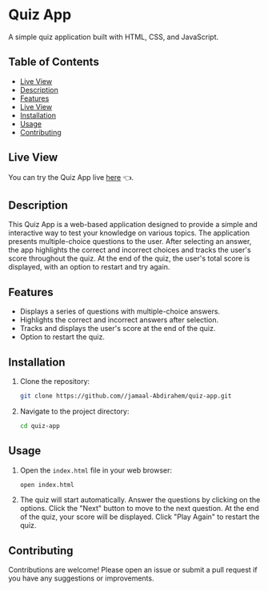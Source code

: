 # Quiz App

A simple quiz application built with HTML, CSS, and JavaScript.

## Table of Contents
- [Live View](#live-view)
- [Description](#description)
- [Features](#features)
- [Live View](#live-view)
- [Installation](#installation)
- [Usage](#usage)
- [Contributing](#contributing)


 ## Live View

You can try the Quiz App live [here](https://quiz-simpl3-app.netlify.app/) 👈. 

## Description

This Quiz App is a web-based application designed to provide a simple and interactive way to test your knowledge on various topics. The application presents multiple-choice questions to the user. After selecting an answer, the app highlights the correct and incorrect choices and tracks the user's score throughout the quiz. At the end of the quiz, the user's total score is displayed, with an option to restart and try again.

## Features

- Displays a series of questions with multiple-choice answers.
- Highlights the correct and incorrect answers after selection.
- Tracks and displays the user's score at the end of the quiz.
- Option to restart the quiz.



## Installation

1. Clone the repository:

    ```sh
    git clone https://github.com//jamaal-Abdirahem/quiz-app.git
    ```

2. Navigate to the project directory:

    ```sh
    cd quiz-app
    ```

## Usage

1. Open the `index.html` file in your web browser:

    ```sh
    open index.html
    ```

2. The quiz will start automatically. Answer the questions by clicking on the options. Click the "Next" button to move to the next question. At the end of the quiz, your score will be displayed. Click "Play Again" to restart the quiz.

## Contributing

Contributions are welcome! Please open an issue or submit a pull request if you have any suggestions or improvements.

